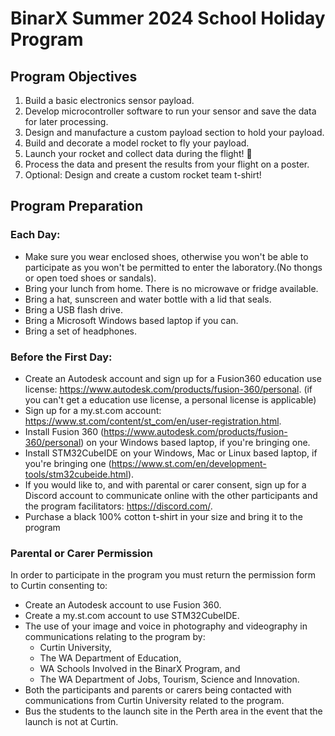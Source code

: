 # BinarX Summer 2024 School Holiday Program

## Program Objectives
1. Build a basic electronics sensor payload.
2. Develop microcontroller software to run your sensor and save the data for later processing.
3. Design and manufacture a custom payload section to hold your payload.
4. Build and decorate a model rocket to fly your payload.
5. Launch your rocket and collect data during the flight! 🚀
6. Process the data and present the results from your flight on a poster.
7. Optional: Design and create a custom rocket team t-shirt!

## Program Preparation

### Each Day:
- Make sure you wear enclosed shoes, otherwise you won't be able to participate as you won't be permitted to enter the laboratory.(No thongs or open toed shoes or sandals).
- Bring your lunch from home. There is no microwave or fridge available.
- Bring a hat, sunscreen and water bottle with a lid that seals.
- Bring a USB flash drive.
- Bring a Microsoft Windows based laptop if you can.
- Bring a set of headphones.

### Before the First Day:
- Create an Autodesk account and sign up for a Fusion360 education use license: https://www.autodesk.com/products/fusion-360/personal. (if you can't get a education use license, a personal license is applicable)
- Sign up for a my.st.com account: https://www.st.com/content/st_com/en/user-registration.html.
- Install Fusion 360 (https://www.autodesk.com/products/fusion-360/personal) on your Windows based laptop, if you're bringing one.
- Install STM32CubeIDE on your Windows, Mac or Linux based laptop, if you're bringing one (https://www.st.com/en/development-tools/stm32cubeide.html).
- If you would like to, and with parental or carer consent, sign up for a Discord account to communicate online with the other participants and the program facilitators: https://discord.com/.
- Purchase a black 100% cotton t-shirt in your size and bring it to the program

### Parental or Carer Permission
In order to participate in the program you must return the permission form to Curtin consenting to:
- Create an Autodesk account to use Fusion 360.
- Create a my.st.com account to use STM32CubeIDE.
- The use of your image and voice in photography and videography in communications relating to the program by:
    - Curtin University,
    - The WA Department of Education,
    - WA Schools Involved in the BinarX Program, and
    - The WA Department of Jobs, Tourism, Science and Innovation.
- Both the participants and parents or carers being contacted with communications from Curtin University related to the program.
- Bus the students to the launch site in the Perth area in the event that the launch is not at Curtin.

